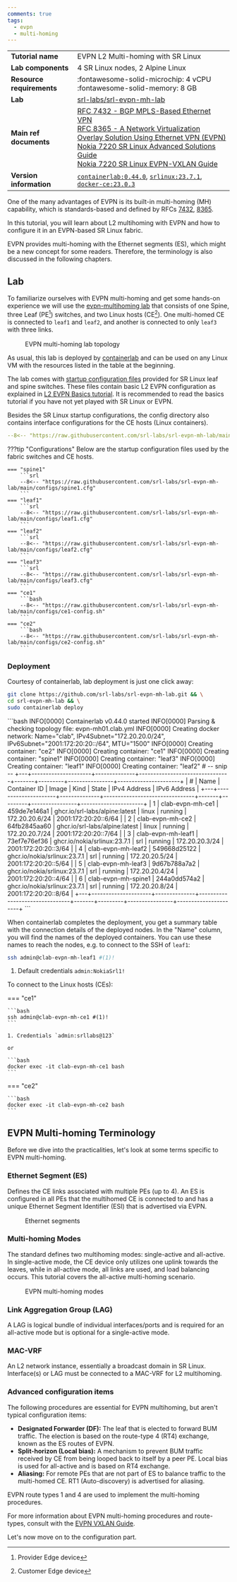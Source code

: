 ```yaml
---
comments: true
tags:
  - evpn
  - multi-homing
---
```



|                           |                                                                                                                                                                                                                                                                                                                                                                                                                                                                                                                                                     |
| ------------------------- | --------------------------------------------------------------------------------------------------------------------------------------------------------------------------------------------------------------------------------------------------------------------------------------------------------------------------------------------------------------------------------------------------------------------------------------------------------------------------------------------------------------------------------------------------- |
| **Tutorial name**         | EVPN L2 Multi-homing with SR Linux                                                                                                                                                                                                                                                                                                                                                                                                                                                                                                                  |
| **Lab components**        | 4 SR Linux nodes, 2 Alpine Linux                                                                                                                                                                                                                                                                                                                                                                                                                                                                                                                    |
| **Resource requirements** | :fontawesome-solid-microchip: 4 vCPU <br/>:fontawesome-solid-memory: 8 GB                                                                                                                                                                                                                                                                                                                                                                                                                                                                           |  |
| **Lab**                   | [srl-labs/srl-evpn-mh-lab][lab]                                                                                                                                                                                                                                                                                                                                                                                                                                                                                                                     |
| **Main ref documents**    | [RFC 7432 - BGP MPLS-Based Ethernet VPN](https://datatracker.ietf.org/doc/html/rfc7432)<br/>[RFC 8365 - A Network Virtualization Overlay Solution Using Ethernet VPN (EVPN)](https://datatracker.ietf.org/doc/html/rfc8365)<br/>[Nokia 7220 SR Linux Advanced Solutions Guide](https://documentation.nokia.com/srlinux/23-7/books/advanced-solutions/evpn-vxlan-layer-2-multi-hom.html)<br/>[Nokia 7220 SR Linux EVPN-VXLAN Guide](https://documentation.nokia.com/srlinux/23-7/books/evpn-vxlan/evpn-vxlan-tunnels-layer-2.html#evpn-l2-multi-hom) |
| **Version information**   | [`containerlab:0.44.0`][clab-install], [`srlinux:23.7.1`][srlinux-container], [`docker-ce:23.0.3`][docker-install]                                                                                                                                                                                                                                                                                                                                                                                                                                  |

One of the many advantages of EVPN is its built-in multi-homing (MH) capability, which is standards-based and defined by RFCs [7432]((https://datatracker.ietf.org/doc/html/rfc7432)), [8365](https://datatracker.ietf.org/doc/html/rfc8365).

In this tutorial, you will learn about L2 multihoming with EVPN and how to configure it in an EVPN-based SR Linux fabric.

EVPN provides multi-homing with the Ethernet segments (ES), which might be a new concept for some readers. Therefore, the terminology is also discussed in the following chapters.

## Lab

To familiarize ourselves with EVPN multi-homing and get some hands-on experience we will use the [evpn-multihoming lab](https://github.com/srl-labs/srl-evpn-mh-lab) that consists of one Spine, three Leaf (PE[^1]) switches, and two Linux hosts (CE[^2]). One multi-homed CE is connected to `leaf1` and `leaf2`, and another is connected to only `leaf3` with three links.

<figure markdown>
  <div class="mxgraph" style="max-width:100%;border:1px solid transparent;margin:0 auto; display:block;" data-mxgraph='{"page":0,"zoom":2,"highlight":"#0000ff","nav":true,"check-visible-state":true,"resize":true,"url":"https://raw.githubusercontent.com/srl-labs/srl-evpn-mh-lab/main/images/evpn-mh.drawio"}'></div>
  <figcaption>EVPN multi-homing lab topology</figcaption>
</figure>

As usual, this lab is deployed by [containerlab](https://containerlab.dev) and can be used on any Linux VM with the resources listed in the table at the beginning.

The lab comes with [startup configuration files][configs] provided for SR Linux leaf and spine switches. These files contain basic L2 EVPN configuration as explained in [L2 EVPN Basics tutorial](https://learn.srlinux.dev/tutorials/l2evpn/evpn/#mac-vrf). It is recommended to read the basics tutorial if you have not yet played with SR Linux or EVPN.

Besides the SR Linux startup configurations, the config directory also contains interface configurations for the CE hosts (Linux containers).

```yaml
--8<-- "https://raw.githubusercontent.com/srl-labs/srl-evpn-mh-lab/main/evpn-mh.clab.yml"
```

???tip "Configurations"
    Below are the startup configuration files used by the fabric switches and CE hosts.

    === "spine1"
        ```srl
        --8<-- "https://raw.githubusercontent.com/srl-labs/srl-evpn-mh-lab/main/configs/spine1.cfg"
        ```
    === "leaf1"
        ```srl
        --8<-- "https://raw.githubusercontent.com/srl-labs/srl-evpn-mh-lab/main/configs/leaf1.cfg"
        ```
    === "leaf2"
        ```srl
        --8<-- "https://raw.githubusercontent.com/srl-labs/srl-evpn-mh-lab/main/configs/leaf2.cfg"
        ```
    === "leaf3"
        ```srl
        --8<-- "https://raw.githubusercontent.com/srl-labs/srl-evpn-mh-lab/main/configs/leaf3.cfg"
        ```
    === "ce1"
        ```bash
        --8<-- "https://raw.githubusercontent.com/srl-labs/srl-evpn-mh-lab/main/configs/ce1-config.sh"
        ```
    === "ce2"
        ```bash
        --8<-- "https://raw.githubusercontent.com/srl-labs/srl-evpn-mh-lab/main/configs/ce2-config.sh"
        ```

### Deployment

Courtesy of containerlab, lab deployment is just one click away:

```bash
git clone https://github.com/srl-labs/srl-evpn-mh-lab.git && \
cd srl-evpn-mh-lab && \
sudo containerlab deploy
```

<div class="embed-result">
```bash
INFO[0000] Containerlab v0.44.0 started
INFO[0000] Parsing & checking topology file: evpn-mh01.clab.yml
INFO[0000] Creating docker network: Name="clab", IPv4Subnet="172.20.20.0/24", IPv6Subnet="2001:172:20:20::/64", MTU="1500"
INFO[0000] Creating container: "ce2"
INFO[0000] Creating container: "ce1"
INFO[0000] Creating container: "spine1"
INFO[0000] Creating container: "leaf3"
INFO[0000] Creating container: "leaf1"
INFO[0000] Creating container: "leaf2"
# -- snip --
+---+---------------------+--------------+--------------------------------+-------+---------+----------------+----------------------+
| # |        Name         | Container ID |             Image              | Kind  |  State  |  IPv4 Address  |     IPv6 Address     |
+---+---------------------+--------------+--------------------------------+-------+---------+----------------+----------------------+
| 1 | clab-evpn-mh-ce1    | 459de7e146a1 | ghcr.io/srl-labs/alpine:latest | linux | running | 172.20.20.6/24 | 2001:172:20:20::6/64 |
| 2 | clab-evpn-mh-ce2    | 64fb2845aa60 | ghcr.io/srl-labs/alpine:latest | linux | running | 172.20.20.7/24 | 2001:172:20:20::7/64 |
| 3 | clab-evpn-mh-leaf1  | 73ef7e76ef36 | ghcr.io/nokia/srlinux:23.7.1   | srl   | running | 172.20.20.3/24 | 2001:172:20:20::3/64 |
| 4 | clab-evpn-mh-leaf2  | 549668d25122 | ghcr.io/nokia/srlinux:23.7.1   | srl   | running | 172.20.20.5/24 | 2001:172:20:20::5/64 |
| 5 | clab-evpn-mh-leaf3  | 9d67b788a7a2 | ghcr.io/nokia/srlinux:23.7.1   | srl   | running | 172.20.20.4/24 | 2001:172:20:20::4/64 |
| 6 | clab-evpn-mh-spine1 | 244a0dd574a2 | ghcr.io/nokia/srlinux:23.7.1   | srl   | running | 172.20.20.8/24 | 2001:172:20:20::8/64 |
+---+---------------------+--------------+--------------------------------+-------+---------+----------------+----------------------+
```
</div>

When containerlab completes the deployment, you get a summary table with the connection details of the deployed nodes. In the "Name" column, you will find the names of the deployed containers. You can use these names to reach the nodes, e.g. to connect to the SSH of `leaf1`:

```bash
ssh admin@clab-evpn-mh-leaf1 #(1)!
```

1. Default credentials `admin:NokiaSrl1!`

To connect to the Linux hosts (CEs):

=== "ce1"

    ```bash
    ssh admin@clab-evpn-mh-ce1 #(1)!
    ```

    1. Credentials `admin:srllabs@123`

    or

    ```bash
    docker exec -it clab-evpn-mh-ce1 bash
    ```

=== "ce2"

    ```bash
    docker exec -it clab-evpn-mh-ce2 bash
    ```

## EVPN Multi-homing Terminology

Before we dive into the practicalities, let's look at some terms specific to EVPN multi-homing.

### Ethernet Segment (ES)

Defines the CE links associated with multiple PEs (up to 4). An ES is configured in all PEs that the multihomed CE is connected to and has a unique Ethernet Segment Identifier (ESI) that is advertised via EVPN.

<figure markdown>
  <div class="mxgraph" style="max-width:100%;border:1px solid transparent;margin:0 auto; display:block;" data-mxgraph='{"page":1,"zoom":2,"highlight":"#0000ff","nav":true,"check-visible-state":true,"resize":true,"url":"https://raw.githubusercontent.com/srl-labs/srl-evpn-mh-lab/main/images/evpn-mh.drawio"}'></div>
  <figcaption>Ethernet segments</figcaption>
</figure>

### Multi-homing Modes

The standard defines two multihoming modes: single-active and all-active. In single-active mode, the CE device only utilizes one uplink towards the leaves, while in all-active mode, all links are used, and load balancing occurs. This tutorial covers the all-active multi-homing scenario.

<figure markdown>
  <div class="mxgraph" style="max-width:100%;border:1px solid transparent;margin:0 auto; display:block;" data-mxgraph='{"page":2,"zoom":2,"highlight":"#0000ff","nav":true,"check-visible-state":true,"resize":true,"url":"https://raw.githubusercontent.com/srl-labs/srl-evpn-mh-lab/main/images/evpn-mh.drawio"}'></div>
  <figcaption>EVPN multi-homing modes</figcaption>
</figure>

### Link Aggregation Group (LAG)

A LAG is logical bundle of individual interfaces/ports and is required for an all-active mode but is optional for a single-active mode.

### MAC-VRF

An L2 network instance, essentially a broadcast domain in SR Linux. Interface(s) or LAG must be connected to a MAC-VRF for L2 multihoming.

### Advanced configuration items

The following procedures are essential for EVPN multihoming, but aren't typical configuration items:

+ **Designated Forwarder (DF):** The leaf that is elected to forward BUM traffic. The election is based on the route-type 4 (RT4) exchange, known as the ES routes of EVPN.
+ **Split-horizon (Local bias):** A mechanism to prevent BUM traffic received by CE from being looped back to itself by a peer PE. Local bias is used for all-active and is based on RT4 exchange.
+ **Aliasing:** For remote PEs that are not part of ES to balance traffic to the multi-homed CE. RT1 (Auto-discovery) is advertised for aliasing.

EVPN route types 1 and 4 are used to implement the multi-homing procedures.

For more information about EVPN multi-homing procedures and route-types, consult with the [EVPN VXLAN Guide](https://documentation.nokia.com/srlinux/23-7/books/evpn-vxlan/evpn-vxlan-tunnels-layer-2.html#evpn-l2-multi-hom).

Let's now move on to the configuration part.

[lab]: https://github.com/srl-labs/srl-evpn-mh-lab
[topofile]: https://github.com/srl-labs/srl-evpn-mh-lab/blob/main/evpn-mh.clab.yml
[clab-install]: https://containerlab.srlinux.dev/install/
[srlinux-container]: https://github.com/orgs/nokia/packages/container/package/srlinux
[docker-install]: https://docs.docker.com/engine/install/
[configs]: https://github.com/srl-labs/srl-evpn-mh-lab/tree/main/configs
[path-evpn-mh]: https://github.com/srl-labs/srl-evpn-mh-lab.git

<script type="text/javascript" src="https://viewer.diagrams.net/js/viewer-static.min.js" async></script>

[^1]: Provider Edge device
[^2]: Customer Edge device
